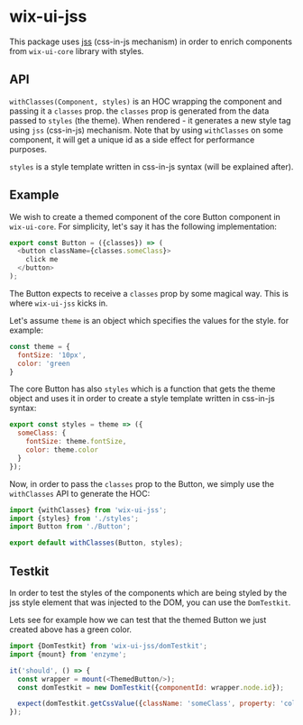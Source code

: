 # wix-ui-jss

This package uses [jss](https://github.com/cssinjs/jss) (css-in-js mechanism) in order to enrich components from `wix-ui-core` library with styles.

## API
`withClasses(Component, styles)` is an HOC wrapping the component and passing it a `classes` prop.
the `classes` prop is generated from the data passed to `styles` (the theme).
When rendered - it generates a new style tag using `jss` (css-in-js) mechanism.
Note that by using `withClasses` on some component, it will get a unique id as a side effect for performance purposes. 

`styles` is a style template written in css-in-js syntax (will be explained after).
 

## Example
We wish to create a themed component of the core Button component in `wix-ui-core`. For simplicity, let's say it has the following implementation:

```javascript
export const Button = ({classes}) => (
  <button className={classes.someClass}>
    click me
  </button>
);
```

The Button expects to receive a `classes` prop by some magical way. This is where `wix-ui-jss` kicks in.

Let's assume `theme` is an object which specifies the values for the style. for example:

```javascript
const theme = {
  fontSize: '10px',
  color: 'green
}
```

The core Button has also `styles` which is a function that gets the theme object and uses it in order to create a style template written in css-in-js syntax:

```javascript
export const styles = theme => ({
  someClass: {
    fontSize: theme.fontSize,
    color: theme.color
  }
});
```

Now, in order to pass the `classes` prop to the Button, we simply use the `withClasses` API to generate the HOC:

```javascript
import {withClasses} from 'wix-ui-jss';
import {styles} from './styles';
import Button from './Button';

export default withClasses(Button, styles);
```

## Testkit

In order to test the styles of the components which are being styled by the jss style element that was injected to the DOM, you can use the `DomTestkit`.

Lets see for example how we can test that the themed Button we just created above has a green color.

```javascript
import {DomTestkit} from 'wix-ui-jss/domTestkit';
import {mount} from 'enzyme';

it('should', () => {
  const wrapper = mount(<ThemedButton/>);
  const domTestkit = new DomTestkit({componentId: wrapper.node.id});

  expect(domTestkit.getCssValue({className: 'someClass', property: 'color'})).toBe('green');
});
```